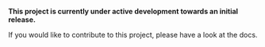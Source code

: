 **This project is currently under active development towards an initial
release.**

If you would like to contribute to this project, please have a look at the
docs.
